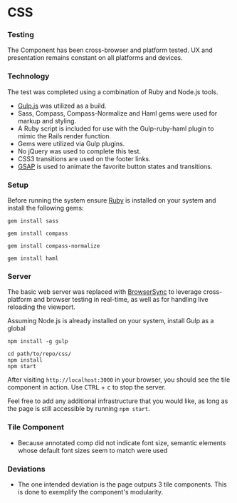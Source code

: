 # CSS

### Testing
The Component has been cross-browser and platform tested.  UX and presentation remains constant on all platforms and devices.

### Technology
The test was completed using a combination of Ruby and Node.js tools. 
 
- [Gulp.js](http://gulpjs.com/) was utilized as a build.
- Sass, Compass, Compass-Normalize and Haml gems were used for markup and styling.
- A Ruby script is included for use with the Gulp-ruby-haml plugin to mimic the Rails render function.
- Gems were utilized via Gulp plugins.
- No jQuery was used to complete this test.
- CSS3 transitions are used on the footer links.
- [GSAP](https://greensock.com/) is used to animate the favorite button states and transitions.

### Setup
Before running the system ensure [Ruby](https://www.ruby-lang.org/en/) is installed on your system and install the following gems:

```
gem install sass
```
```
gem install compass
```
```
gem install compass-normalize
```
```
gem install haml
```

### Server
The basic web server was replaced with [BrowserSync](https://browsersync.io/) to leverage cross-platform and browser testing in real-time, as well as for handling live reloading the viewport.

Assuming Node.js is already installed on your system, install Gulp as a global
```
npm install -g gulp
```


```
cd path/to/repo/css/
npm install
npm start
```

After visiting `http://localhost:3000` in your browser, you should see the tile component in action. Use <kbd>CTRL</kbd> + <kbd>c</kbd> to stop the server.

Feel free to add any additional infrastructure that you would like, as long as the page is still accessible by running `npm start`.

### Tile Component
- Because annotated comp did not indicate font size, semantic elements whose default font sizes seem to match were used

### Deviations
- The one intended deviation is the page outputs 3 tile components.  This is done to exemplify the component's modularity.
